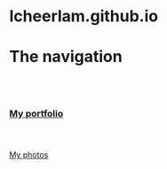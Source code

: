 # Icheerlam.github.io

<h1>The navigation</h1>
<br>
<br>
 <a href="Spike's profolio.html" ><h3>My portfolio</h3></a>
 <br>
 <a href="https://500px.com.cn/community/user-details/afaa01dec4d8a92773525ab8dbf633449"><h3></h3>My photos</a><h3></a>
 


            

